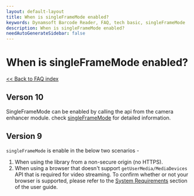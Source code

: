 ```yaml
---
layout: default-layout
title: When is singleFrameMode enabled?
keywords: Dynamsoft Barcode Reader, FAQ, tech basic, singleFrameMode
description: When is singleFrameMode enabled?
needAutoGenerateSidebar: false
---
```


# When is singleFrameMode enabled?

[<< Back to FAQ index](index.md)

## Verson 10
SingleFrameMode can be enabled by calling the api from the camera enhancer module. check
[singleFrameMode](https://www.dynamsoft.com/camera-enhancer/docs/web/programming/javascript/api-reference/acquisition.html#singleframemode) for detailed information.

## Version 9 
`singleFrameMode` is enable in the below two scenarios -

1. When using the library from a non-secure origin (no HTTPS).
2. When using a browser that doesn't support `getUserMedia/MediaDevices` API that is required for video streaming. To confirm whether or not your browser is supported, please refer to the [System Requirements](https://www.dynamsoft.com/barcode-reader/programming/javascript/user-guide/?ver=latest#system-requirements) section of the user guide.
